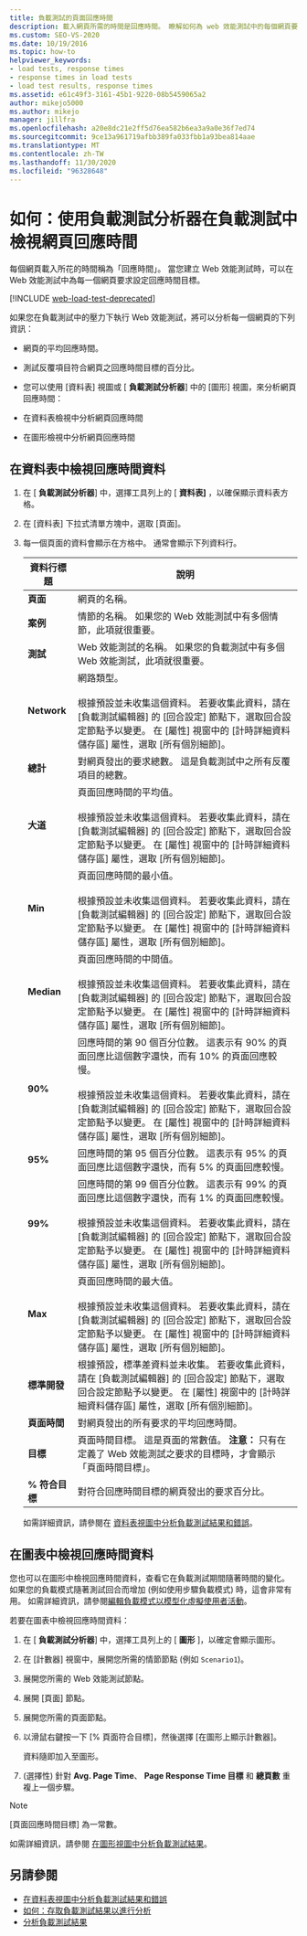 ```yaml
---
title: 負載測試的頁面回應時間
description: 載入網頁所需的時間是回應時間。 瞭解如何為 web 效能測試中的每個網頁要求設定回應時間目標。
ms.custom: SEO-VS-2020
ms.date: 10/19/2016
ms.topic: how-to
helpviewer_keywords:
- load tests, response times
- response times in load tests
- load test results, response times
ms.assetid: e61c49f3-3161-45b1-9220-08b5459065a2
author: mikejo5000
ms.author: mikejo
manager: jillfra
ms.openlocfilehash: a20e8dc21e2ff5d76ea582b6ea3a9a0e36f7ed74
ms.sourcegitcommit: 9ce13a961719afbb389fa033fbb1a93bea814aae
ms.translationtype: MT
ms.contentlocale: zh-TW
ms.lasthandoff: 11/30/2020
ms.locfileid: "96328648"
---
```

# <a name="how-to-view-web-page-response-time-in-a-load-test-using-the-load-test-analyzer"></a>如何：使用負載測試分析器在負載測試中檢視網頁回應時間

每個網頁載入所花的時間稱為「回應時間」。 當您建立 Web 效能測試時，可以在 Web 效能測試中為每一個網頁要求設定回應時間目標。

[!INCLUDE [web-load-test-deprecated](includes/web-load-test-deprecated.md)]

如果您在負載測試中的壓力下執行 Web 效能測試，將可以分析每一個網頁的下列資訊：

- 網頁的平均回應時間。

- 測試反覆項目符合網頁之回應時間目標的百分比。

- 您可以使用 [資料表] 視圖或 [ **負載測試分析器**] 中的 [圖形] 視圖，來分析網頁回應時間：

- 在資料表檢視中分析網頁回應時間

- 在圖形檢視中分析網頁回應時間

## <a name="view-response-time-data-in-a-table"></a>在資料表中檢視回應時間資料

1. 在 [ **負載測試分析器**] 中，選擇工具列上的 [ **資料表]** ，以確保顯示資料表方格。

2. 在 [資料表] 下拉式清單方塊中，選取 [頁面]。

3. 每一個頁面的資料會顯示在方格中。 通常會顯示下列資料行。

   |資料行標題|說明|
   |-|-|
   |**頁面**|網頁的名稱。|
   |**案例**|情節的名稱。 如果您的 Web 效能測試中有多個情節，此項就很重要。|
   |**測試**|Web 效能測試的名稱。 如果您的負載測試中有多個 Web 效能測試，此項就很重要。|
   |**Network**|網路類型。<br /><br /> 根據預設並未收集這個資料。 若要收集此資料，請在 [負載測試編輯器] 的 [回合設定] 節點下，選取回合設定節點予以變更。 在 [屬性] 視窗中的 [計時詳細資料儲存區] 屬性，選取 [所有個別細節]。|
   |**總計**|對網頁發出的要求總數。 這是負載測試中之所有反覆項目的總數。|
   |**大道**|頁面回應時間的平均值。<br /><br /> 根據預設並未收集這個資料。 若要收集此資料，請在 [負載測試編輯器] 的 [回合設定] 節點下，選取回合設定節點予以變更。 在 [屬性] 視窗中的 [計時詳細資料儲存區] 屬性，選取 [所有個別細節]。|
   |**Min**|頁面回應時間的最小值。<br /><br /> 根據預設並未收集這個資料。 若要收集此資料，請在 [負載測試編輯器] 的 [回合設定] 節點下，選取回合設定節點予以變更。 在 [屬性] 視窗中的 [計時詳細資料儲存區] 屬性，選取 [所有個別細節]。|
   |**Median**|頁面回應時間的中間值。<br /><br /> 根據預設並未收集這個資料。 若要收集此資料，請在 [負載測試編輯器] 的 [回合設定] 節點下，選取回合設定節點予以變更。 在 [屬性] 視窗中的 [計時詳細資料儲存區] 屬性，選取 [所有個別細節]。|
   |**90%**|回應時間的第 90 個百分位數。 這表示有 90% 的頁面回應比這個數字還快，而有 10% 的頁面回應較慢。<br /><br /> 根據預設並未收集這個資料。 若要收集此資料，請在 [負載測試編輯器] 的 [回合設定] 節點下，選取回合設定節點予以變更。 在 [屬性] 視窗中的 [計時詳細資料儲存區] 屬性，選取 [所有個別細節]。|
   |**95%**|回應時間的第 95 個百分位數。 這表示有 95% 的頁面回應比這個數字還快，而有 5% 的頁面回應較慢。|
   |**99%**|回應時間的第 99 個百分位數。 這表示有 99% 的頁面回應比這個數字還快，而有 1% 的頁面回應較慢。<br /><br /> 根據預設並未收集這個資料。 若要收集此資料，請在 [負載測試編輯器] 的 [回合設定] 節點下，選取回合設定節點予以變更。 在 [屬性] 視窗中的 [計時詳細資料儲存區] 屬性，選取 [所有個別細節]。|
   |**Max**|頁面回應時間的最大值。<br /><br /> 根據預設並未收集這個資料。 若要收集此資料，請在 [負載測試編輯器] 的 [回合設定] 節點下，選取回合設定節點予以變更。 在 [屬性] 視窗中的 [計時詳細資料儲存區] 屬性，選取 [所有個別細節]。|
   |**標準開發**|根據預設，標準差資料並未收集。 若要收集此資料，請在 [負載測試編輯器] 的 [回合設定] 節點下，選取回合設定節點予以變更。 在 [屬性] 視窗中的 [計時詳細資料儲存區] 屬性，選取 [所有個別細節]。|
   |**頁面時間**|對網頁發出的所有要求的平均回應時間。|
   |**目標**|頁面時間目標。 這是頁面的常數值。 **注意：** 只有在定義了 Web 效能測試之要求的目標時，才會顯示「頁面時間目標」。|
   |**% 符合目標**|對符合回應時間目標的網頁發出的要求百分比。|

   如需詳細資訊，請參閱在 [資料表視圖中分析負載測試結果和錯誤](../test/analyze-load-test-results-and-errors-in-the-tables-view.md)。

## <a name="view-response-time-data-in-a-graph"></a>在圖表中檢視回應時間資料

您也可以在圖形中檢視回應時間資料，查看它在負載測試期間隨著時間的變化。 如果您的負載模式隨著測試回合而增加 (例如使用步驟負載模式) 時，這會非常有用。 如需詳細資訊，請參閱[編輯負載模式以模型化虛擬使用者活動](../test/edit-load-patterns-to-model-virtual-user-activities.md)。

若要在圖表中檢視回應時間資料：

1. 在 [ **負載測試分析器**] 中，選擇工具列上的 [ **圖形** ]，以確定會顯示圖形。

2. 在 [計數器] 視窗中，展開您所需的情節節點 (例如 `Scenario1`)。

3. 展開您所需的 Web 效能測試節點。

4. 展開 [頁面] 節點。

5. 展開您所需的頁面節點。

6. 以滑鼠右鍵按一下 [% 頁面符合目標]，然後選擇 [在圖形上顯示計數器]。

    資料隨即加入至圖形。

7.  (選擇性) 針對 **Avg. Page Time**、 **Page Response Time 目標** 和 **總頁數** 重複上一個步驟。

   > [!NOTE]
   > [頁面回應時間目標] 為一常數。

   如需詳細資訊，請參閱 [在圖形視圖中分析負載測試結果](../test/analyze-load-test-results-in-the-graphs-view.md)。

## <a name="see-also"></a>另請參閱

- [在資料表視圖中分析負載測試結果和錯誤](../test/analyze-load-test-results-and-errors-in-the-tables-view.md)
- [如何：存取負載測試結果以進行分析](../test/how-to-access-load-test-results-for-analysis.md)
- [分析負載測試結果](../test/analyze-load-test-results-using-the-load-test-analyzer.md)
